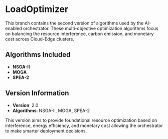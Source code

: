 # LoadOptimizer

This branch contains the second version of algorithms used by the AI-enabled orchestrator. These multi-objective optimization algorithms focus on balancing the resource interference, carbon emission, and monetary cost across Cloud-Edge clusters.

## Algorithms Included
- **NSGA-II**
- **MOGA**
- **SPEA-2**

## Version Information

- **Version**: 2.0
- **Algorithms**: NSGA-II, MOGA, SPEA-2

This version aims to provide foundational resource optimization based on interference, energy efficiency, and monetary cost allowing the orchestrator to make smarter deployment decisions.